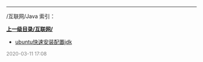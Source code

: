 
----

/互联网/Java 索引：


**[上一级目录/互联网/](/互联网/)**

- [ubuntu快速安装配置jdk](/互联网/Java/ubuntu快速安装配置jdk)


<font size=2 color='grey'> 2020-03-11 17:08 </font>